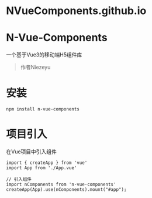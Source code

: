 # NVueComponents.github.io
# N-Vue-Components
一个基于Vue3的移动端H5组件库

> 作者Niezeyu

# 安装

```
npm install n-vue-components
```

# 项目引入
在Vue项目中引入组件
```
import { createApp } from 'vue'
import App from './App.vue'

// 引入组件
import nComponents from 'n-vue-components'
createApp(App).use(nComponents).mount("#app");
```
